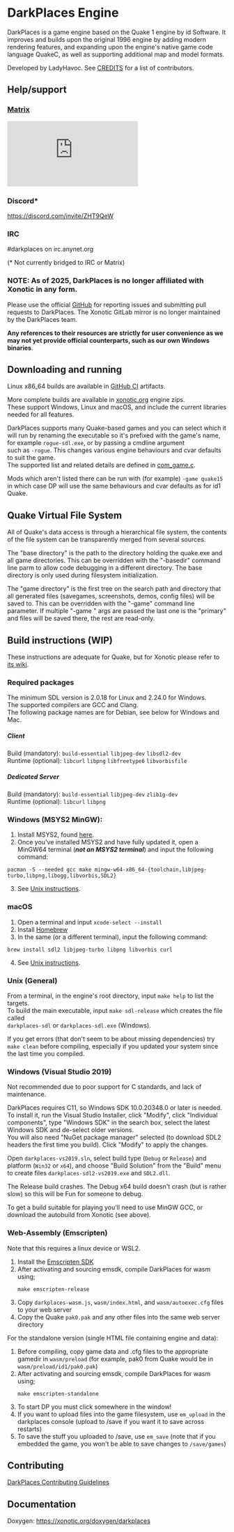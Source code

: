 # DarkPlaces Engine

DarkPlaces is a game engine based on the Quake 1 engine by id Software. It
improves and builds upon the original 1996 engine by adding modern rendering
features, and expanding upon the engine's native game code language QuakeC, as
well as supporting additional map and model formats.

Developed by LadyHavoc. See [CREDITS](CREDITS.md) for a list of contributors.

## Help/support

### [Matrix](https://matrix.org/docs/guides/introduction)
[![#darkplaces:matrix.org](https://img.shields.io/matrix/darkplaces:matrix.org?color=660000&label=%23darkplaces%3Amatrix.org)](https://matrix.to/#/#darkplaces:matrix.org)

### Discord*
https://discord.com/invite/ZHT9QeW

### IRC
#darkplaces on irc.anynet.org

(* Not currently bridged to IRC or Matrix)

### **NOTE: As of 2025, DarkPlaces is no longer affiliated with Xonotic in any form**.

Please use the official [GitHub](https://github.com/DarkPlacesEngine/darkplaces) for reporting issues and submitting pull requests to DarkPlaces. The Xonotic GitLab mirror is no longer maintained by the DarkPlaces team.

**Any references to their resources are strictly for user convenience as we may not yet provide official counterparts, such as our own Windows binaries**.

## Downloading and running

Linux x86_64 builds are available in [GitHub CI](https://github.com/DarkPlacesEngine/darkplaces/actions?query=branch%3Amaster) artifacts.  

More complete builds are available in [xonotic.org](https://beta.xonotic.org/autobuild/) engine zips.  
These support Windows, Linux and macOS, and include the current libraries needed for all features.

DarkPlaces supports many Quake-based games and you can select which it will run by renaming the executable so it's prefixed with the game's name, for example `rogue-sdl.exe`, or by passing a cmdline argument  
such as `-rogue`.  This changes various engine behaviours and cvar defaults to suit the game.  
The supported list and related details are defined in [com_game.c](https://github.com/DarkPlacesEngine/darkplaces/blob/master/com_game.c).

Mods which aren't listed there can be run with (for example) `-game quake15` in which case DP will use the same behaviours and cvar defaults as for id1 Quake.

## Quake Virtual File System

All of Quake's data access is through a hierarchical file system, the contents
of the file system can be transparently merged from several sources.

The "base directory" is the path to the directory holding the quake.exe and
all game directories.  This can be overridden with the "-basedir" command
line parm to allow code debugging in a different directory.  The base
directory is only used during filesystem initialization.

The "game directory" is the first tree on the search path and directory that
all generated files (savegames, screenshots, demos, config files) will be
saved to.  This can be overridden with the "-game" command line parameter.
If multiple "-game <gamedir>" args are passed the last one is the "primary"
and files will be saved there, the rest are read-only.

## Build instructions (WIP)

These instructions are adequate for Quake, but for Xonotic please refer to [its wiki](https://gitlab.com/xonotic/xonotic/-/wikis/Compiling).

### Required packages

The minimum SDL version is 2.0.18 for Linux and 2.24.0 for Windows.  
The supported compilers are GCC and Clang.  
The following package names are for Debian, see below for Windows and Mac.

##### Client
Build (mandatory): `build-essential` `libjpeg-dev` `libsdl2-dev`  
Runtime (optional): `libcurl` `libpng` `libfreetype6` `libvorbisfile`  

##### Dedicated Server
Build (mandatory): `build-essential` `libjpeg-dev` `zlib1g-dev`  
Runtime (optional): `libcurl` `libpng`  

### Windows (MSYS2 MinGW):

1. Install MSYS2, found [here](https://www.msys2.org/).
2. Once you've installed MSYS2 and have fully updated it, open a MinGW64 terminal (***not an MSYS2 terminal***) and input the following command:

```
pacman -S --needed gcc make mingw-w64-x86_64-{toolchain,libjpeg-turbo,libpng,libogg,libvorbis,SDL2}
```

3. See [Unix instructions](#unix-(general)).

### macOS
1. Open a terminal and input `xcode-select --install`
2. Install [Homebrew](https://brew.sh)
3. In the same (or a different terminal), input the following command:

```
brew install sdl2 libjpeg-turbo libpng libvorbis curl
```

4. See [Unix instructions](#unix-(general)).

### Unix (General)

From a terminal, in the engine's root directory, input `make help` to list the targets.  
To build the main executable, input `make sdl-release` which creates the file called  
`darkplaces-sdl` or `darkplaces-sdl.exe` (Windows).

If you get errors (that don't seem to be about missing dependencies) try `make clean` before compiling, especially if you updated your system since the last time you compiled.


### Windows (Visual Studio 2019)

Not recommended due to poor support for C standards, and lack of maintenance.

DarkPlaces requires C11, so Windows SDK 10.0.20348.0 or later is needed.  
To install it, run the Visual Studio Installer, click "Modify", click "Individual components", type "Windows SDK" in the search box, select the latest Windows SDK and de-select older versions.  
You will also need "NuGet package manager" selected (to download SDL2 headers the first time you build).
Click "Modify" to apply the changes.  

Open `darkplaces-vs2019.sln`, select build type (`Debug` or `Release`) and platform (`Win32` or `x64`), and choose "Build Solution" from the "Build" menu to create files `darkplaces-sdl2-vs2019.exe` and `SDL2.dll`.

The Release build crashes. The Debug x64 build doesn't crash (but is rather slow) so this will be Fun for someone to debug.

To get a build suitable for playing you'll need to use MinGW GCC, or download the autobuild from Xonotic (see above).


### Web-Assembly (Emscripten)

Note that this requires a linux device or WSL2.

1. Install the [Emscripten SDK](https://emscripten.org/docs/getting_started/downloads.html#installation-instructions-using-the-emsdk-recommended)
1. After activating and sourcing emsdk, compile DarkPlaces for wasm using;
   ```shell
   make emscripten-release
   ```
1. Copy `darkplaces-wasm.js`, `wasm/index.html`, and `wasm/autoexec.cfg` files to your web server
1. Copy the Quake `pak0.pak` and any other files into the same web server directory

For the standalone version (single HTML file containing engine and data):
1. Before compiling, copy game data and .cfg files to the appropriate gamedir in `wasm/preload` (for example, pak0 from Quake would be in `wasm/preload/id1/pak0.pak`)
1. After activating and sourcing emsdk, compile DarkPlaces for wasm using;
   ```shell
   make emscripten-standalone
   ```
1. To start DP you must click somewhere in the window!
1. If you want to upload files into the game filesystem, use `em_upload` in the darkplaces console (upload to /save if you want it to save across restarts)
1. To save the stuff you uploaded to /save, use `em_save` (note that if you embedded the game, you won't be able to save changes to `/save/games`)


## Contributing

[DarkPlaces Contributing Guidelines](CONTRIBUTING.md)

## Documentation

Doxygen: https://xonotic.org/doxygen/darkplaces
